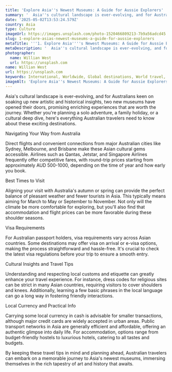 ```yaml
---
title: 'Explore Asia''s Newest Museums: A Guide for Aussie Explorers'
summary: '  Asia''s cultural landscape is ever-evolving, and for Australians keen on soaking up new artistic and historical insights, two new museums have opened t...'
date: '2025-05-02T13:53:24.579Z'
country: Asia
type: Culture
imageUrl: https://images.unsplash.com/photo-1520466809213-7b9a56adcd45
slug: 1-explore-asias-newest-museums-a-guide-for-aussie-explorers
metaTitle: '''1. Explore Asia''''s Newest Museums: A Guide for Aussie Explorers'''
metaDescription: '  Asia''s cultural landscape is ever-evolving, and for Australians keen on soaking up new artistic and historical insights, two new museums have opened t...'
photographer:
  name: Willian West
  url: https://unsplash.com
name: Willian West
url: https://unsplash.com
keywords: International, Worldwide, Global destinations, World travel, Cultural tourism, Historical sites, Museums, Local traditions, Festivals, Travel guide, Best places, Hidden gems, Travel tips, Must visit, Budget travel
imageAlt: 'Explore Asia''s Newest Museums: A Guide for Aussie Explorers - Culture Guide | Photo by Willian West'
---
```


Asia's cultural landscape is ever-evolving, and for Australians keen on soaking up new artistic and historical insights, two new museums have opened their doors, promising enriching experiences that are worth the journey. Whether you're planning a solo adventure, a family holiday, or a cultural deep dive, here's everything Australian travelers need to know about these exciting destinations.

Navigating Your Way from Australia

Direct flights and convenient connections from major Australian cities like Sydney, Melbourne, and Brisbane make these Asian cultural gems accessible. Airlines such as Qantas, Jetstar, and Singapore Airlines frequently offer competitive fares, with round-trip prices starting from approximately AUD 500-1000, depending on the time of year and how early you book.

Best Times to Visit

Aligning your visit with Australia's autumn or spring can provide the perfect balance of pleasant weather and fewer tourists in Asia. This typically means aiming for March to May or September to November. Not only will the climate be more comfortable for exploring, but you'll also find that accommodation and flight prices can be more favorable during these shoulder seasons.

Visa Requirements

For Australian passport holders, visa requirements vary across Asian countries. Some destinations may offer visa on arrival or e-visa options, making the process straightforward and hassle-free. It's crucial to check the latest visa regulations before your trip to ensure a smooth entry.

Cultural Insights and Travel Tips

Understanding and respecting local customs and etiquette can greatly enhance your travel experience. For instance, dress codes for religious sites can be strict in many Asian countries, requiring visitors to cover shoulders and knees. Additionally, learning a few basic phrases in the local language can go a long way in fostering friendly interactions.

Local Currency and Practical Info

Carrying some local currency in cash is advisable for smaller transactions, although major credit cards are widely accepted in urban areas. Public transport networks in Asia are generally efficient and affordable, offering an authentic glimpse into daily life. For accommodation, options range from budget-friendly hostels to luxurious hotels, catering to all tastes and budgets.

By keeping these travel tips in mind and planning ahead, Australian travelers can embark on a memorable journey to Asia's newest museums, immersing themselves in the rich tapestry of art and history that awaits.